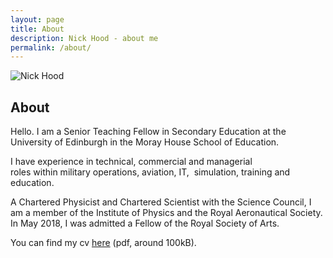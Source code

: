 ```yaml
---
layout: page
title: About
description: Nick Hood - about me
permalink: /about/
---
```


<img itemprop="image" class="img-rounded" src="/assets/2019/NickGraduation-Square-800.jpg" alt="Nick Hood">

## About

Hello. I am a Senior Teaching Fellow in Secondary Education at the University of Edinburgh in the Moray House School of Education.

I have experience in technical, commercial and managerial roles within military operations, aviation, IT,  simulation, training and education.

A Chartered Physicist and Chartered Scientist with the Science Council, I am a member of the Institute of Physics and the Royal Aeronautical Society. In May 2018, I was admitted a Fellow of the Royal Society of Arts.

You can find my cv <a href="http://cullaloe.com/cv.pdf">here</a> (pdf, around 100kB).